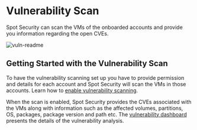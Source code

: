 # Vulnerability Scan

Spot Security can scan the VMs of the onboarded accounts and provide you information regarding the open CVEs.

![vuln-readme](https://github.com/spotinst/help/assets/106514736/74f9bd80-5e42-4044-a515-6926ff990ab3)

## Getting Started with the Vulnerability Scan

To have the vulnerability scanning set up you have to provide permission and details for each account and Spot Security will scan the VMs in those accounts. Learn how to [enable vulnerability scanning](spot-security/features/vulnerability/configure).

When the scan is enabled, Spot Security provides the CVEs associated with the VMs along with information such as the affected volumes, partitions, OS, packages, package version and path etc. The [vulnerability dashboard](spot-security/features/vulnerability/dashboard) presents the details of the vulnerability analysis.
